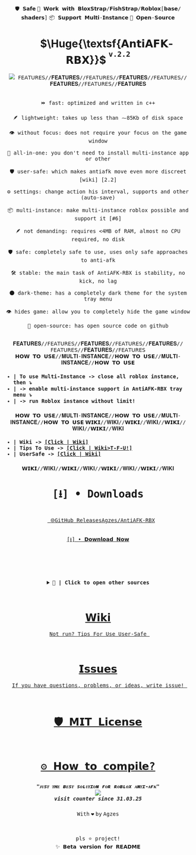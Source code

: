 
<div align="center"><kbd></kbd> <kbd>🛡️ 𝗦𝗮𝗳𝗲</kbd> <kbd>🚀 𝗪𝗼𝗿𝗸 𝘄𝗶𝘁𝗵 𝗕𝗹𝗼𝘅𝗦𝘁𝗿𝗮𝗽/𝗙𝗶𝘀𝗵𝗦𝘁𝗿𝗮𝗽/𝗥𝗼𝗯𝗹𝗼𝘅[𝗯𝗮𝘀𝗲/𝘀𝗵𝗮𝗱𝗲𝗿𝘀]</kbd> <kbd>📦 𝗦𝘂𝗽𝗽𝗼𝗿𝘁 𝗠𝘂𝗹𝘁𝗶-𝗜𝗻𝘀𝘁𝗮𝗻𝗰𝗲</kbd> <kbd>📂 𝗢𝗽𝗲𝗻-𝗦𝗼𝘂𝗿𝗰𝗲</kbd> <kbd></kbd> </div>
<h1 align="center">&nbsp;&nbsp;&nbsp;&nbsp;&nbsp;&nbsp; $\Huge{\textsf{𝗔𝗻𝘁𝗶𝗔𝗙𝗞-𝗥𝗕𝗫}}$ <sup><sup><kbd>v.2.2</kbd></sup></sup></h1>
<div align="center">

<kbd>
<kbd><img width="auto" height="auto" src="https://github.com/user-attachments/assets/863d5cfb-efa3-40c0-b9e9-d3827e16489b"> </kbd>
<kbd> 𝖥𝖤𝖠𝖳𝖴𝖱𝖤𝖲//𝐅𝐄𝐀𝐓𝐔𝐑𝐄𝐒//𝖥𝖤𝖠𝖳𝖴𝖱𝖤𝖲//𝐅𝐄𝐀𝐓𝐔𝐑𝐄𝐒//𝖥𝖤𝖠𝖳𝖴𝖱𝖤𝖲//𝐅𝐄𝐀𝐓𝐔𝐑𝐄𝐒//𝖥𝖤𝖠𝖳𝖴𝖱𝖤𝖲//𝐅𝐄𝐀𝐓𝐔𝐑𝐄𝐒  <br><br><br> 
⏩ fast: optimized and written in c++ <br><br>
🪶 lightweight: takes up less than ⁓85Kb of disk space <br><br>
👁️ without focus: does not require your focus on the game window <br><br>
🚀 all-in-one: you don't need to install multi-instance app or other <br><br>
🛡️ user-safe: which makes antiafk move even more discreet [wiki] [2.2] <br><br>
⚙️ settings: change action his interval, supports and other (auto-save) <br><br>
📦 multi-instance: make multi-instance roblox possible and support it [#6] <br><br>
🪶 not demanding: requires <4MB of RAM, almost no CPU required, no disk <br><br>
🛡️ safe: completely safe to use, uses only safe approaches to anti-afk <br><br>
🛠️ stable: the main task of AntiAFK-RBX is stability, no kick, no lag <br><br>
🌑 dark-theme: has a completely dark theme for the system tray menu <br><br>
👁️ hides game: allow you to completely hide the game window <br><br>
📂 open-source: has open source code on github <br><br>
<br>𝐅𝐄𝐀𝐓𝐔𝐑𝐄𝐒//𝖥𝖤𝖠𝖳𝖴𝖱𝖤𝖲//𝐅𝐄𝐀𝐓𝐔𝐑𝐄𝐒//𝖥𝖤𝖠𝖳𝖴𝖱𝖤𝖲//𝐅𝐄𝐀𝐓𝐔𝐑𝐄𝐒//𝖥𝖤𝖠𝖳𝖴𝖱𝖤𝖲//𝐅𝐄𝐀𝐓𝐔𝐑𝐄𝐒//𝖥𝖤𝖠𝖳𝖴𝖱𝖤𝖲</kbd>
</kbd></div>


<div align="center"><kbd align="left">
𝗛𝗢𝗪 𝗧𝗢 𝗨𝗦𝗘//𝐌𝐔𝐋𝐓𝐈-𝐈𝐍𝐒𝐓𝐀𝐍𝐂𝐄//𝗛𝗢𝗪 𝗧𝗢 𝗨𝗦𝗘//𝐌𝐔𝐋𝐓𝐈-𝐈𝐍𝐒𝐓𝐀𝐍𝐂𝐄//𝗛𝗢𝗪 𝗧𝗢 𝗨𝗦𝗘<h4> </h4>
<h4>

* | To use Multi-Instance -> close all roblox instance, then ⤵ <br>
* | -> enable multi-instance support in AntiAFK-RBX tray menu ⤵  <br>
* | -> run Roblox instance without limit! <br>
</h4><h3></h3>
𝗛𝗢𝗪 𝗧𝗢 𝗨𝗦𝗘//𝐌𝐔𝐋𝐓𝐈-𝐈𝐍𝐒𝐓𝐀𝐍𝐂𝐄//𝗛𝗢𝗪 𝗧𝗢 𝗨𝗦𝗘//𝐌𝐔𝐋𝐓𝐈-𝐈𝐍𝐒𝐓𝐀𝐍𝐂𝐄//𝗛𝗢𝗪 𝗧𝗢 𝗨𝗦𝗘</kbd>



<kbd align="left">
𝗪𝗜𝗞𝗜//𝐖𝐈𝐊𝐈//𝗪𝗜𝗞𝗜//𝐖𝐈𝐊𝐈//𝗪𝗜𝗞𝗜//𝐖𝐈𝐊𝐈//𝗪𝗜𝗞𝗜//𝐖𝐈𝐊𝐈<h4> </h4>
<h4>

* | Wiki -> [[Click | Wiki]](https://github.com/Agzes/AntiAFK-RBX/wiki) <br>
* | Tips To Use -> [[Click | Wiki>T-F-U!]](https://github.com/Agzes/AntiAFK-RBX/wiki/Tips-For-Use) <br>
* | UserSafe -> [[Click | Wiki]](https://github.com/Agzes/AntiAFK-RBX/wiki/User%E2%80%90Safe-mode) <br>
</h4><h3></h3>
𝗪𝗜𝗞𝗜//𝐖𝐈𝐊𝐈//𝗪𝗜𝗞𝗜//𝐖𝐈𝐊𝐈//𝗪𝗜𝗞𝗜//𝐖𝐈𝐊𝐈//𝗪𝗜𝗞𝗜//𝐖𝐈𝐊𝐈</kbd>
<h2 align="center">  </h2>


<!-- Download widget -->
<div align="center">
<kbd>

# [⭳] • Downloads

<br>&nbsp;&nbsp;<a href="https://github.com/Agzes/AntiAFK-RBX/releases/latest"><kbd>
<kbd>🌐</kbd><kbd></kbd><kbd>GitHub Releases</kbd><kbd></kbd><kbd>Agzes/AntiAFK-RBX</kbd><br><br><br>
<kbd> [⭳] • 𝗗𝗼𝘄𝗻𝗹𝗼𝗮𝗱 𝗡𝗼𝘄 </kbd><br><br><br></a>&nbsp;&nbsp;
<br><br><br>
<details><summary> <b> 📂 | Click to open other sources</b> </summary>
<br><br>
<kbd>
<br>SourceForge - AntiAFK-RBX <br><br>

[![Download AntiAFK-RBX](https://a.fsdn.com/con/app/sf-download-button)](https://sourceforge.net/projects/antiafk-rbx/files/latest/download)

[sourceforge.net/projects/antiafk-rbx/](https://sourceforge.net/projects/antiafk-rbx/)
</details>
</kbd>
</div>
<!-- Download widget -->


<br><div align="center">

  <kbd>
  <a href="https://github.com/Agzes/AntiAFK-RBX/wiki">

#  [𝗪𝗶𝗸𝗶](https://github.com/Agzes/AntiAFK-RBX/wiki)
&nbsp; [<kbd> Not run? </kbd>](https://github.com/Agzes/AntiAFK-RBX/wiki/Errors-With-Run)<kbd></kbd>[<kbd> Tips For Use </kbd>](https://github.com/Agzes/AntiAFK-RBX/wiki/Tips-For-Use)<kbd></kbd>[<kbd> User-Safe </kbd>](https://github.com/Agzes/AntiAFK-RBX/wiki/User%E2%80%90Safe-mode) &nbsp;


  </a>
  </kbd>&nbsp;&nbsp;&nbsp;
<kbd><a href="https://github.com/Agzes/AntiAFK-RBX/issues">

# [𝗜𝘀𝘀𝘂𝗲𝘀](https://github.com/Agzes/AntiAFK-RBX/issues)
&nbsp; [<kbd> If you have questions, problems, or ideas, write issue! </kbd>](https://github.com/Agzes/AntiAFK-RBX/issues) &nbsp;

</a></kbd>

</kbd>

&nbsp;

<div align="center">
  <kbd>

# &nbsp; [🛡️ 𝗠𝗜𝗧 𝗟𝗶𝗰𝗲𝗻𝘀𝗲](https://github.com/Agzes/AntiAFK-RBX/blob/main/LICENSE) &nbsp;

  </kbd>
  &nbsp;&nbsp;&nbsp;
  <kbd>

#  &nbsp; [⚙️ 𝗛𝗼𝘄 𝘁𝗼 𝗰𝗼𝗺𝗽𝗶𝗹𝗲?](https://github.com/Agzes/AntiAFK-RBX/blob/main/Wiki/how-to-compile.md) &nbsp;

  </kbd>
</kbd>

<h2 align="center">  </h2>

<h5 align="center">  <kbd>"ᴊᴜsᴛ ᴛʜᴇ ʙᴇsᴛ sᴏʟᴜᴛɪᴏɴ ғᴏʀ ʀᴏʙʟᴏx ᴀɴᴛɪ-ᴀғᴋ" </kbd> <br> <img width="auto" height="auto" src="https://visit-counter.vercel.app/counter.png?page=github.com%2FAgzes-ANTIAFK-RBX-v2-2&s=40&c=e2231a&bg=00000000&no=2&ff=digi&tb=&ta="> <br>
<kbd>visit counter since 31.03.25 </kbd> </h5>


<div align="center"> <kbd>With</kbd> <kbd>❤️</kbd> <kbd>by</kbd> <kbd>Agzes</kbd> </div>


<!-- https://github.com/user-attachments/assets/2ecd83fb-2455-428d-ae77-116667c3dd93
https://github.com/user-attachments/assets/58638b1b-14c7-4cd7-adb3-b52651c48754
https://github.com/user-attachments/assets/1f990133-a922-424f-ab9a-2f9fe94f5236 -->


<br><br>
<kbd>pls ⭐ project!</kbd><br>
<kbd>✨ 𝗕𝗲𝘁𝗮 𝘃𝗲𝗿𝘀𝗶𝗼𝗻 𝗳𝗼𝗿 𝗥𝗘𝗔𝗗𝗠𝗘</kbd>
